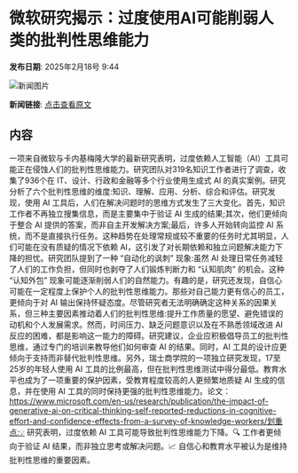 # ​微软研究揭示：过度使用AI可能削弱人类的批判性思维能力

**发布日期**: 2025年2月18号 9:44

![新闻图片](https://upload.chinaz.com/2025/0218/6387546865544303334696629.png)

**新闻链接**: [点击查看原文](https://www.aibase.com/zh/news/15450)

## 内容

一项来自微软与卡内基梅隆大学的最新研究表明，过度依赖人工智能（AI）工具可能正在侵蚀人们的批判性思维能力。研究团队对319名知识工作者进行了调查，收集了936个在 IT、设计、行政和金融等多个行业使用生成式 AI 的真实案例。研究分析了六个批判性思维的维度:知识、理解、应用、分析、综合和评估。研究发现，使用 AI 工具后，人们在解决问题时的思维方式发生了三大变化。首先，知识工作者不再独立搜集信息，而是主要集中于验证 AI 生成的结果;其次，他们更倾向于整合 AI 提供的答案，而非自主开发解决方案;最后，许多人开始转向监控 AI 系统，而不是直接执行任务。这种趋势在处理常规或较不重要的任务时尤其明显，人们可能在没有质疑的情况下依赖 AI，这引发了对长期依赖和独立问题解决能力下降的担忧。研究团队提到了一种 “自动化的讽刺” 现象:虽然 AI 处理日常任务减轻了人们的工作负担，但同时也剥夺了人们锻炼判断力和 “认知肌肉” 的机会。这种 “认知外包” 现象可能逐渐削弱人们的自然能力。有趣的是，研究还发现，自信心可能在一定程度上保护个人的批判性思维能力。那些对自己能力更有信心的员工，更倾向于对 AI 输出保持怀疑态度。尽管研究者无法明确确定这种关系的因果关系，但三种主要因素推动着人们的批判性思维:提升工作质量的愿望、避免错误的动机和个人发展需求。然而，时间压力、缺乏问题意识以及在不熟悉领域改进 AI 反应的困难，都是影响这一能力的障碍。研究建议，企业应积极倡导员工的批判性思维，通过专门的培训来教导他们如何审查 AI 的结果。同时，AI 工具的设计应更倾向于支持而非替代批判性思维。另外，瑞士商学院的一项独立研究发现，17至25岁的年轻人使用 AI 工具的比例最高，但在批判性思维测试中得分最低。教育水平也成为了一项重要的保护因素，受教育程度较高的人更频繁地质疑 AI 生成的信息，并在使用 AI 工具的同时保持更强的批判性思维能力。论文：https://www.microsoft.com/en-us/research/publication/the-impact-of-generative-ai-on-critical-thinking-self-reported-reductions-in-cognitive-effort-and-confidence-effects-from-a-survey-of-knowledge-workers/划重点:💡 研究表明，过度依赖 AI 工具可能导致批判性思维能力下降。🔍 工作者更倾向于验证 AI 结果，而非独立思考或解决问题。📈 自信心和教育水平被认为是维持批判性思维的重要因素。
